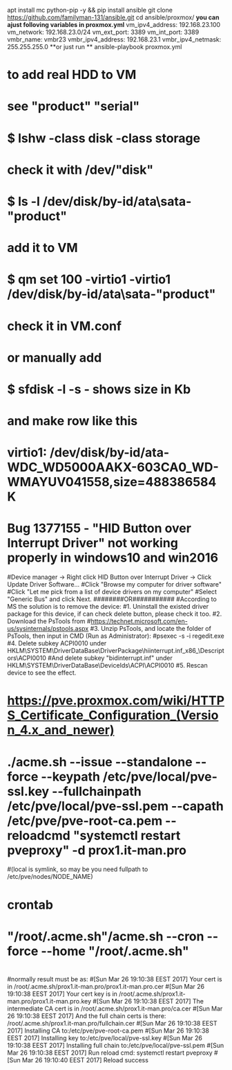 apt install mc python-pip -y && pip install ansible
git clone https://github.com/familyman-131/ansible.git
cd ansible/proxmox/ 
**you can ajust folloving variables in proxmox.yml**
      vm_ipv4_address: 192.168.23.100
      vm_network: 192.168.23.0/24
      vm_ext_port: 3389
      vm_int_port: 3389
      vmbr_name: vmbr23
      vmbr_ipv4_address: 192.168.23.1
      vmbr_ipv4_netmask: 255.255.255.0
**or just run **
ansible-playbook proxmox.yml

# to add real HDD to VM
# see "product" "serial"
# $ lshw -class disk -class storage
# check it with /dev/"disk"
# $ ls -l /dev/disk/by-id/ata\sata-"product"
# add it to VM
# $ qm set 100 -virtio1  -virtio1 /dev/disk/by-id/ata\sata-"product"
# check it in VM.conf
# or manually add 
# $ sfdisk -l -s - shows size in Kb
# and make row like this
# virtio1: /dev/disk/by-id/ata-WDC_WD5000AAKX-603CA0_WD-WMAYUV041558,size=488386584K

# Bug 1377155 - "HID Button over Interrupt Driver" not working properly in windows10 and win2016
#Device manager -> Right click HID Button over Interrupt Driver -> Click Update Driver Software...
#Click "Browse my computer for driver software"
#Click "Let me pick from a list of device drivers on my computer"
#Select "Generic Bus" and click Next.
########OR###########
#According to MS the solution is to remove the device:
#1. Uninstall the existed driver package for this device, if can check delete button, please check it too.
#2. Download the PsTools from
#https://technet.microsoft.com/en-us/sysinternals/pstools.aspx
#3. Unzip PsTools, and locate the folder of PsTools, then input in CMD (Run as Administrator):
#psexec -s -i regedit.exe
#4. Delete subkey ACPI0010 under HKLM\SYSTEM\DriverDataBase\DriverPackage\hiinterrupt.inf_x86_<some instance ID>\Descriptors\ACPI0010
#And delete subkey "bidinterrupt.inf" under HKLM\SYSTEM\DriverDataBase\DeviceIds\ACPI\ACPI0010
#5. Rescan device to see the effect.

# https://pve.proxmox.com/wiki/HTTPS_Certificate_Configuration_(Version_4.x_and_newer)
# 
# ./acme.sh --issue --standalone --force --keypath /etc/pve/local/pve-ssl.key --fullchainpath /etc/pve/local/pve-ssl.pem --capath /etc/pve/pve-root-ca.pem --reloadcmd "systemctl restart pveproxy" -d prox1.it-man.pro
#(local is symlink, so may be you need fullpath to /etc/pve/nodes/NODE_NAME)
#
# crontab
#  "/root/.acme.sh"/acme.sh --cron --force --home "/root/.acme.sh"
# 
#normally result must be as:
#[Sun Mar 26 19:10:38 EEST 2017] Your cert is in  /root/.acme.sh/prox1.it-man.pro/prox1.it-man.pro.cer
#[Sun Mar 26 19:10:38 EEST 2017] Your cert key is in  /root/.acme.sh/prox1.it-man.pro/prox1.it-man.pro.key
#[Sun Mar 26 19:10:38 EEST 2017] The intermediate CA cert is in  /root/.acme.sh/prox1.it-man.pro/ca.cer
#[Sun Mar 26 19:10:38 EEST 2017] And the full chain certs is there:  /root/.acme.sh/prox1.it-man.pro/fullchain.cer
#[Sun Mar 26 19:10:38 EEST 2017] Installing CA to:/etc/pve/pve-root-ca.pem
#[Sun Mar 26 19:10:38 EEST 2017] Installing key to:/etc/pve/local/pve-ssl.key
#[Sun Mar 26 19:10:38 EEST 2017] Installing full chain to:/etc/pve/local/pve-ssl.pem
#[Sun Mar 26 19:10:38 EEST 2017] Run reload cmd: systemctl restart pveproxy
#[Sun Mar 26 19:10:40 EEST 2017] Reload success
